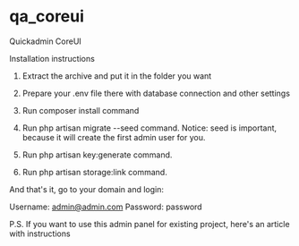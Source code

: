 # qa_coreui
Quickadmin CoreUI

Installation instructions

1. Extract the archive and put it in the folder you want

2. Prepare your .env file there with database connection and other settings

3. Run composer install command

4. Run php artisan migrate --seed command.
Notice: seed is important, because it will create the first admin user for you.

5. Run php artisan key:generate command.

6. Run php artisan storage:link command.

And that's it, go to your domain and login:

Username: 	admin@admin.com
Password: 	password

P.S. If you want to use this admin panel for existing project, here's an article with instructions
